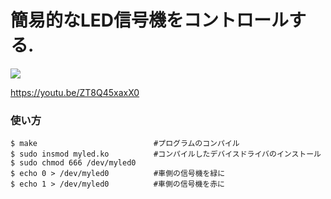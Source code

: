 # 簡易的なLED信号機をコントロールする.

[![](https://img.youtube.com/vi/ZT8Q45xaxX0/0.jpg)](https://www.youtube.com/watch?v=ZT8Q45xaxX0)

https://youtu.be/ZT8Q45xaxX0


### 使い方
```
$ make                          #プログラムのコンパイル
$ sudo insmod myled.ko          #コンパイルしたデバイスドライバのインストール 
$ sudo chmod 666 /dev/myled0  
$ echo 0 > /dev/myled0          #車側の信号機を緑に
$ echo 1 > /dev/myled0　　　　　　#車側の信号機を赤に
```

